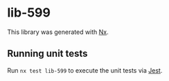 # lib-599

This library was generated with [Nx](https://nx.dev).

## Running unit tests

Run `nx test lib-599` to execute the unit tests via [Jest](https://jestjs.io).
